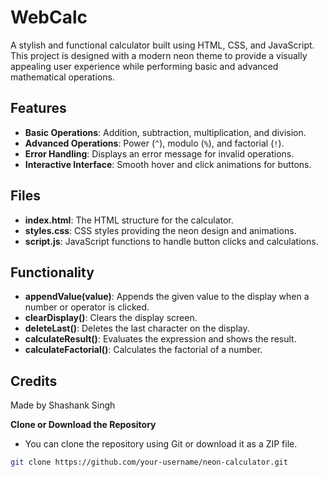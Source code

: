 # WebCalc
A stylish and functional calculator built using HTML, CSS, and JavaScript. This project is designed with a modern neon theme to provide a visually appealing user experience while performing basic and advanced mathematical operations.

## Features
- **Basic Operations**: Addition, subtraction, multiplication, and division.
- **Advanced Operations**: Power (`^`), modulo (`%`), and factorial (`!`).
- **Error Handling**: Displays an error message for invalid operations.
- **Interactive Interface**: Smooth hover and click animations for buttons.

## Files
- **index.html**: The HTML structure for the calculator.
- **styles.css**: CSS styles providing the neon design and animations.
- **script.js**: JavaScript functions to handle button clicks and calculations.

## Functionality
- **appendValue(value)**: Appends the given value to the display when a number or operator is clicked.
- **clearDisplay()**: Clears the display screen.
- **deleteLast()**: Deletes the last character on the display.
- **calculateResult()**: Evaluates the expression and shows the result.
- **calculateFactorial()**: Calculates the factorial of a number.

## Credits
Made by Shashank Singh

**Clone or Download the Repository**
   - You can clone the repository using Git or download it as a ZIP file.

   ```bash
   git clone https://github.com/your-username/neon-calculator.git
